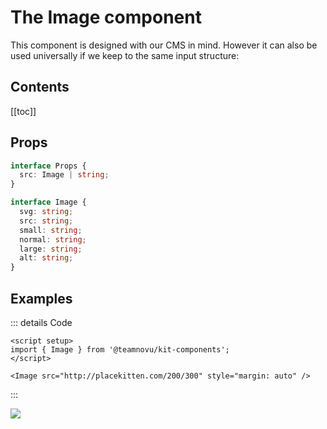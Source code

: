 # The Image component <Badge type="danger" text="Experimental" />

This component is designed with our CMS in mind. However it can also be used universally if we keep to the same input structure:

## Contents

[[toc]]

## Props

```ts
interface Props {
  src: Image | string;
}

interface Image {
  svg: string;
  src: string;
  small: string;
  normal: string;
  large: string;
  alt: string;
}
```

## Examples

::: details Code
```vue
<script setup>
import { Image } from '@teamnovu/kit-components';
</script>

<Image src="http://placekitten.com/200/300" style="margin: auto" />
```
:::

<script setup>
import { Image } from '@teamnovu/kit-components';
</script>

<Image src="http://placekitten.com/200/300" style="margin: auto" />